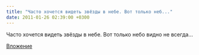 ```yaml
---
title: "Часто хочется видеть звёзды в небе. Вот только неб..."
date: 2011-01-26 02:39:00 +0300
---
```


Часто хочется видеть звёзды в небе. Вот только небо видно не всегда...

[Вложение](https://vk.com/video41076938_158837155)
